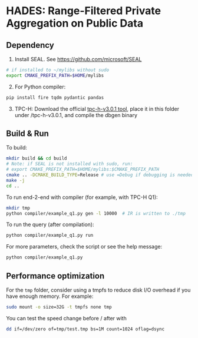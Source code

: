 # HADES: Range-Filtered Private Aggregation on Public Data

## Dependency

1. Install SEAL. See https://github.com/microsoft/SEAL
```sh
# if installed to ~/mylibs without sudo
export CMAKE_PREFIX_PATH=$HOME/mylibs
```
2. For Python compiler:
```sh
pip install fire tqdm pydantic pandas
```
3. TPC-H: Download the official [tpc-h-v3.0.1 tool](https://www.tpc.org/tpc_documents_current_versions/download_programs/tools-download-request5.asp?bm_type=TPC-H&bm_vers=3.0.1&mode=CURRENT-ONLY), place it in this folder under /tpc-h-v3.0.1, and compile the dbgen binary

## Build & Run

To build:
```sh
mkdir build && cd build
# Note: if SEAL is not installed with sudo, run:
# export CMAKE_PREFIX_PATH=$HOME/mylibs:$CMAKE_PREFIX_PATH
cmake .. -DCMAKE_BUILD_TYPE=Release # use =Debug if debugging is needed
make -j 
cd ..
```

To run end-2-end with compiler (for example, with TPC-H Q1):
```sh
mkdir tmp
python compiler/example_q1.py gen -l 10000  # IR is written to ./tmp
```

To run the query (after compilation):
```sh
python compiler/example_q1.py run
```

For more parameters, check the script or see the help message:
```sh
python compiler/example_q1.py
```

## Performance optimization
For the `tmp` folder, consider using a tmpfs to reduce disk I/O overhead if you have enough memory. For example:
```sh
sudo mount -o size=32G -t tmpfs none tmp
```
You can test the speed change before / after with
```sh
dd if=/dev/zero of=tmp/test.tmp bs=1M count=1024 oflag=dsync
```
